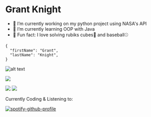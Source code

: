 # Grant Knight

- 🔭 I’m currently working on my python project using NASA's API
- 🌱 I’m currently learning OOP with Java
- 🧮 Fun fact: I love solving rubiks cubes🧩 and baseball⚾️

```
{
  "firstName": "Grant",
  "lastName": "Knight",
}
```
![alt text](https://media.giphy.com/media/xT39D4YVlVpP4zvgIw/giphy.gif)

![](http://github-profile-summary-cards.vercel.app/api/cards/profile-details?username=GrantKnight22&theme=dracula) 

![](http://github-profile-summary-cards.vercel.app/api/cards/repos-per-language?username=GrantKnight22&theme=dracula) 
![](http://github-profile-summary-cards.vercel.app/api/cards/most-commit-language?username=GrantKnight22&theme=dracula)



Currently Coding & Listening to:

[![spotify-github-profile](https://spotify-github-profile.vercel.app/api/view?uid=11159336621&cover_image=true&theme=novatorem&show_offline=true&bar_color=53b14f&bar_color_cover=false)](https://open.spotify.com/user/b29aboeu7ch3u24kgd83qygcg)
